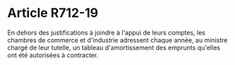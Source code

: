 # Article R712-19

En dehors des justifications à joindre à l'appui de leurs comptes, les chambres de commerce et d'industrie adressent chaque année, au ministre chargé de leur tutelle, un tableau d'amortissement des emprunts qu'elles ont été autorisées à contracter.